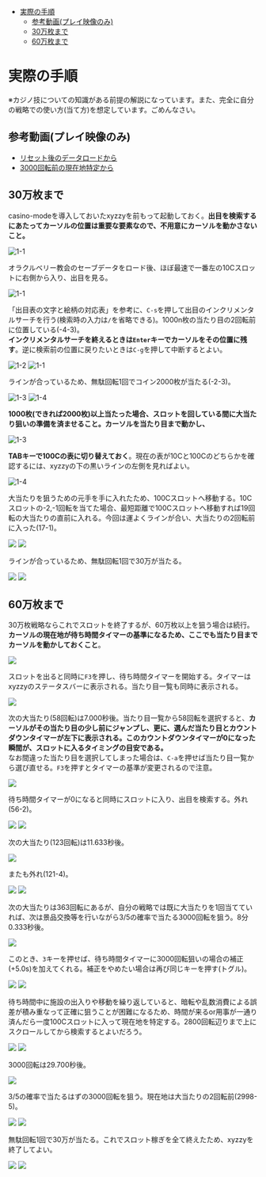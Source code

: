 <!-- TOC depthFrom:1 depthTo:2 -->

- [実際の手順](#実際の手順)
  - [参考動画(プレイ映像のみ)](#参考動画プレイ映像のみ)
  - [30万枚まで](#30万枚まで)
  - [60万枚まで](#60万枚まで)

<!-- /TOC -->

# 実際の手順
※カジノ技についての知識がある前提の解説になっています。また、完全に自分の戦略での使い方(当て方)を想定しています。ごめんなさい。

## 参考動画(プレイ映像のみ)
- [リセット後のデータロードから](http://www.youtube.com/watch?v=QRIT0Vi0xvc#t=01h17m48s)
- [3000回転前の現在地特定から](http://www.youtube.com/watch?v=QRIT0Vi0xvc#t=01h27m37s)

## 30万枚まで

casino-modeを導入しておいたxyzzyを前もって起動しておく。**出目を検索するにあたってカーソルの位置は重要な要素なので、不用意にカーソルを動かさないこと。**

![1-1](./img/1-x0.png)

オラクルベリー教会のセーブデータをロード後、ほぼ最速で一番左の10Cスロットに右側から入り、出目を見る。

![1-1](./img/1-1.png)

「出目表の文字と絵柄の対応表」を参考に、`C-s`を押して出目のインクリメンタルサーチを行う(検索時の入力は`/`を省略できる)。1000n枚の当たり目の2回転前に位置している(-4-3)。  
**インクリメンタルサーチを終えるときは`Enter`キーでカーソルをその位置に残す**。逆に検索前の位置に戻りたいときは`C-g`を押して中断するとよい。

![1-2](./img/1-2.png)
![1-1](./img/1-x1.png)

ラインが合っているため、無駄回転1回でコイン2000枚が当たる(-2-3)。

![1-3](./img/1-3.png)
![1-4](./img/1-4.png)

**1000枚(できれば2000枚)以上当たった場合、スロットを回している間に大当たり狙いの準備を済ませること。カーソルを当たり目まで動かし、**

![1-3](./img/1-x2'.png)

**TABキーで100Cの表に切り替えておく**。現在の表が10Cと100Cのどちらかを確認するには、xyzzyの下の黒いラインの左側を見ればよい。

![1-4](./img/1-x3'.png)

大当たりを狙うための元手を手に入れたため、100Cスロットへ移動する。10Cスロットの-2,-1回転を当てた場合、最短距離で100Cスロットへ移動すれば19回転の大当たりの直前に入れる。今回は運よくラインが合い、大当たりの2回転前に入った(17-1)。

![](./img/2-1.png)
![](./img/2-x1.png)

ラインが合っているため、無駄回転1回で30万が当たる。

![](./img/2-2.png)
![](./img/2-3.png)

## 60万枚まで

30万枚戦略ならこれでスロットを終了するが、60万枚以上を狙う場合は続行。**カーソルの現在地が待ち時間タイマーの基準になるため、ここでも当たり目までカーソルを動かしておくこと**。

![](./img/2-x2'.png)

スロットを出ると同時に`F3`を押し、待ち時間タイマーを開始する。タイマーはxyzzyのステータスバーに表示される。当たり目一覧も同時に表示される。

![](./img/3-x1'.png)


次の大当たり(58回転)は7.000秒後。当たり目一覧から58回転を選択すると、**カーソルがその当たり目の少し前にジャンプし、更に、選んだ当たり目とカウントダウンタイマーが左下に表示される。このカウントダウンタイマーが0になった瞬間が、スロットに入るタイミングの目安である。**  
なお間違った当たり目を選択してしまった場合は、`C-a`を押せば当たり目一覧から選び直せる。`F3`を押すとタイマーの基準が変更されるので注意。

![](./img/3-x2'.png)

待ち時間タイマーが0になると同時にスロットに入り、出目を検索する。外れ(56-2)。

![](./img/3-1.png)
![](./img/3-x3.png)

次の大当たり(123回転)は11.633秒後。

![](./img/4-x1.png)
<!-- ![](./img/4-x2.png) -->

またも外れ(121-4)。

![](./img/4-1.png)
![](./img/4-x3.png)

次の大当たりは363回転にあるが、自分の戦略では既に大当たりを1回当てていれば、次は景品交換等を行いながら3/5の確率で当たる3000回転を狙う。8分0.333秒後。

![](./img/5-x1.png)

このとき、`3`キーを押せば、待ち時間タイマーに3000回転狙いの場合の補正(+5.0s)を加えてくれる。補正をやめたい場合は再び同じキーを押す(トグル)。

![](./img/5-x2'.png)
![](./img/5-x3'.png)

待ち時間中に施設の出入りや移動を繰り返していると、暗転や乱数消費による誤差が積み重なって正確に狙うことが困難になるため、時間が来るor用事が一通り済んだら一度100Cスロットに入って現在地を特定する。2800回転辺りまで上にスクロールしてから検索するとよいだろう。

![](./img/5-1.png)
![](./img/6-x1.png)

3000回転は29.700秒後。

![](./img/6-x2.png)

3/5の確率で当たるはずの3000回転を狙う。現在地は大当たりの2回転前(2998-5)。

![](./img/6-1.png)
![](./img/6-x3.png)

無駄回転1回で30万が当たる。これでスロット稼ぎを全て終えたため、xyzzyを終了してよい。

![](./img/6-2.png)
![](./img/6-3.png)
